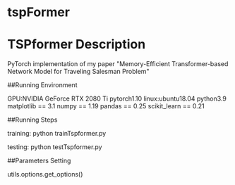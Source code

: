 # tspFormer
# TSPformer Description

PyTorch implementation of my paper "Memory-Efficient Transformer-based Network Model for Traveling Salesman Problem"

##Running Environment

GPU:NVIDIA GeForce RTX 2080 Ti
pytorch1.10
linux:ubuntu18.04
python3.9
matplotlib == 3.1
numpy == 1.19
pandas == 0.25
scikit_learn == 0.21


##Running Steps

training: python trainTspformer.py

testing: python testTspformer.py

##Parameters Setting

utils.options.get_options()

